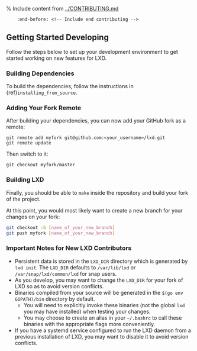 % Include content from [../CONTRIBUTING.md](../CONTRIBUTING.md)
```{include} ../CONTRIBUTING.md
    :end-before: <!-- Include end contributing -->
```

## Getting Started Developing

Follow the steps below to set up your development environment to get started working on new features for LXD.

### Building Dependencies

To build the dependencies, follow the instructions in {ref}`installing_from_source`.

### Adding Your Fork Remote

After building your dependencies, you can now add your GitHub fork as a remote:

    git remote add myfork git@github.com:<your_username>/lxd.git
    git remote update

Then switch to it:

<!-- wokeignore:rule=master -->
    git checkout myfork/master


### Building LXD

Finally, you should be able to `make` inside the repository and build your fork of the project.

At this point, you would most likely want to create a new branch for your changes on your fork:

```bash
git checkout -b [name_of_your_new_branch]
git push myfork [name_of_your_new_branch]
```

### Important Notes for New LXD Contributors

- Persistent data is stored in the `LXD_DIR` directory which is generated by `lxd init`. The `LXD_DIR` defaults to `/var/lib/lxd` or `/var/snap/lxd/common/lxd` for snap users.
- As you develop, you may want to change the `LXD_DIR` for your fork of LXD so as to avoid version conflicts.
- Binaries compiled from your source will be generated in the `$(go env GOPATH)/bin` directory by default.
    - You will need to explicitly invoke these binaries (not the global `lxd` you may have installed) when testing your changes.
    - You may choose to create an alias in your `~/.bashrc` to call these binaries with the appropriate flags more conveniently.
- If you have a systemd service configured to run the LXD daemon from a previous installation of LXD, you may want to disable it to avoid version conflicts.
